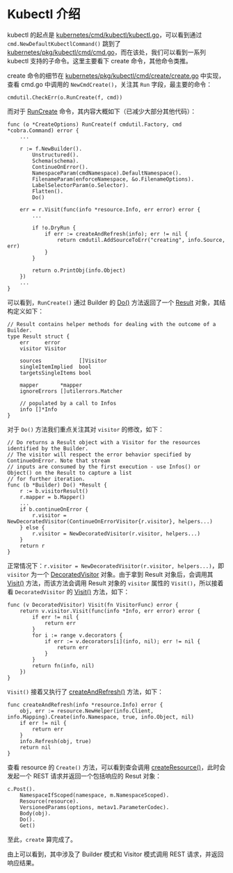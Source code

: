 # Kubectl 介绍

kubectl 的起点是 [kubernetes/cmd/kubectl/kubectl.go](https://github.com/kubernetes/kubernetes/blob/release-1.13/cmd/kubectl/kubectl.go)，可以看到通过 `cmd.NewDefaultKubectlCommand()` 跳到了 [kubernetes/pkg/kubectl/cmd/cmd.go](https://github.com/kubernetes/kubernetes/blob/release-1.13/pkg/kubectl/cmd/cmd.go#L447)，而在该处，我们可以看到一系列 kubectl 支持的子命令。这里主要看下 create 命令，其他命令类推。

create 命令的细节在 [kubernetes/pkg/kubectl/cmd/create/create.go](https://github.com/kubernetes/kubernetes/blob/release-1.13/pkg/kubectl/cmd/create/create.go#L93) 中实现，查看 cmd.go 中调用的 `NewCmdCreate()`，关注其 `Run` 字段，最主要的命令：

```
cmdutil.CheckErr(o.RunCreate(f, cmd))
```

而对于 [RunCreate](https://github.com/kubernetes/kubernetes/blob/release-1.13/pkg/kubectl/cmd/create/create.go#L206) 命令，其内容大概如下（已减少大部分其他代码）：
```
func (o *CreateOptions) RunCreate(f cmdutil.Factory, cmd *cobra.Command) error {
	...

	r := f.NewBuilder().
		Unstructured().
		Schema(schema).
		ContinueOnError().
		NamespaceParam(cmdNamespace).DefaultNamespace().
		FilenameParam(enforceNamespace, &o.FilenameOptions).
		LabelSelectorParam(o.Selector).
		Flatten().
		Do()

	err = r.Visit(func(info *resource.Info, err error) error {
		...

		if !o.DryRun {
			if err := createAndRefresh(info); err != nil {
				return cmdutil.AddSourceToErr("creating", info.Source, err)
			}
		}

		return o.PrintObj(info.Object)
	})
	...
}
```

可以看到，`RunCreate()` 通过 Builder 的 [Do()](https://github.com/kubernetes/cli-runtime/blob/release-1.13/pkg/genericclioptions/resource/builder.go#L1072) 方法返回了一个 [Result](https://github.com/kubernetes/cli-runtime/blob/release-1.13/pkg/genericclioptions/resource/result.go#L37) 对象，其结构定义如下：
```
// Result contains helper methods for dealing with the outcome of a Builder.
type Result struct {
	err     error
	visitor Visitor

	sources            []Visitor
	singleItemImplied  bool
	targetsSingleItems bool

	mapper       *mapper
	ignoreErrors []utilerrors.Matcher

	// populated by a call to Infos
	info []*Info
}
```

对于 `Do()` 方法我们重点关注其对 `visitor` 的修改，如下：
```
// Do returns a Result object with a Visitor for the resources identified by the Builder.
// The visitor will respect the error behavior specified by ContinueOnError. Note that stream
// inputs are consumed by the first execution - use Infos() or Object() on the Result to capture a list
// for further iteration.
func (b *Builder) Do() *Result {
	r := b.visitorResult()
	r.mapper = b.Mapper()
	...
	if b.continueOnError {
		r.visitor = NewDecoratedVisitor(ContinueOnErrorVisitor{r.visitor}, helpers...)
	} else {
		r.visitor = NewDecoratedVisitor(r.visitor, helpers...)
	}
	return r
}
```

正常情况下：`r.visitor = NewDecoratedVisitor(r.visitor, helpers...)`，即 `visitor` 为一个 [DecoratedVisitor](https://github.com/kubernetes/cli-runtime/blob/release-1.13/pkg/genericclioptions/resource/visitor.go#L297) 对象。由于拿到 Result 对象后，会调用其 [Visit()](https://github.com/kubernetes/cli-runtime/blob/release-1.13/pkg/genericclioptions/resource/result.go#L95) 方法，而该方法会调用 Result 对象的 `visitor` 属性的 `Visit()`，所以接着看 `DecoratedVisitor` 的 [Visit()](https://github.com/kubernetes/cli-runtime/blob/release-1.13/pkg/genericclioptions/resource/visitor.go#L305) 方法，如下：
```
func (v DecoratedVisitor) Visit(fn VisitorFunc) error {
	return v.visitor.Visit(func(info *Info, err error) error {
		if err != nil {
			return err
		}
		for i := range v.decorators {
			if err := v.decorators[i](info, nil); err != nil {
				return err
			}
		}
		return fn(info, nil)
	})
}
```

`Visit()` 接着又执行了 [createAndRefresh()](https://github.com/kubernetes/kubernetes/blob/release-1.13/pkg/kubectl/cmd/create/create.go#L321) 方法，如下：
```
func createAndRefresh(info *resource.Info) error {
	obj, err := resource.NewHelper(info.Client, info.Mapping).Create(info.Namespace, true, info.Object, nil)
	if err != nil {
		return err
	}
	info.Refresh(obj, true)
	return nil
}
```

查看 resource 的 `Create()` 方法，可以看到查会调用 [createResource()](https://github.com/kubernetes/cli-runtime/blob/release-1.13/pkg/genericclioptions/resource/helper.go#L132)，此时会发起一个 REST 请求并返回一个包括响应的 Resut 对象：
```
c.Post().
	NamespaceIfScoped(namespace, m.NamespaceScoped).
	Resource(resource).
	VersionedParams(options, metav1.ParameterCodec).
	Body(obj).
	Do().
	Get()
```

至此，`create` 算完成了。

由上可以看到，其中涉及了 Builder 模式和 Visitor 模式调用 REST 请求，并返回响应结果。





